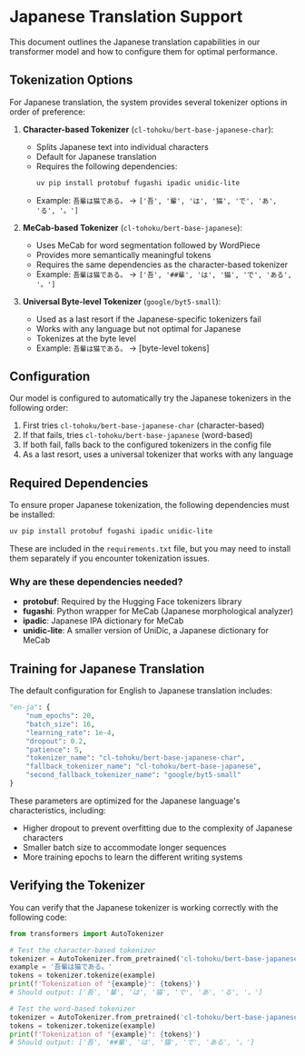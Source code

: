 # Japanese Translation Support

This document outlines the Japanese translation capabilities in our transformer model and how to configure them for optimal performance.

## Tokenization Options

For Japanese translation, the system provides several tokenizer options in order of preference:

1. **Character-based Tokenizer** (`cl-tohoku/bert-base-japanese-char`):

   - Splits Japanese text into individual characters
   - Default for Japanese translation
   - Requires the following dependencies:
     ```bash
     uv pip install protobuf fugashi ipadic unidic-lite
     ```
   - Example: `吾輩は猫である。` → `['吾', '輩', 'は', '猫', 'で', 'あ', 'る', '。']`

2. **MeCab-based Tokenizer** (`cl-tohoku/bert-base-japanese`):

   - Uses MeCab for word segmentation followed by WordPiece
   - Provides more semantically meaningful tokens
   - Requires the same dependencies as the character-based tokenizer
   - Example: `吾輩は猫である。` → `['吾', '##輩', 'は', '猫', 'で', 'ある', '。']`

3. **Universal Byte-level Tokenizer** (`google/byt5-small`):
   - Used as a last resort if the Japanese-specific tokenizers fail
   - Works with any language but not optimal for Japanese
   - Tokenizes at the byte level
   - Example: `吾輩は猫である。` → [byte-level tokens]

## Configuration

Our model is configured to automatically try the Japanese tokenizers in the following order:

1. First tries `cl-tohoku/bert-base-japanese-char` (character-based)
2. If that fails, tries `cl-tohoku/bert-base-japanese` (word-based)
3. If both fail, falls back to the configured tokenizers in the config file
4. As a last resort, uses a universal tokenizer that works with any language

## Required Dependencies

To ensure proper Japanese tokenization, the following dependencies must be installed:

```bash
uv pip install protobuf fugashi ipadic unidic-lite
```

These are included in the `requirements.txt` file, but you may need to install them separately if you encounter tokenization issues.

### Why are these dependencies needed?

- **protobuf**: Required by the Hugging Face tokenizers library
- **fugashi**: Python wrapper for MeCab (Japanese morphological analyzer)
- **ipadic**: Japanese IPA dictionary for MeCab
- **unidic-lite**: A smaller version of UniDic, a Japanese dictionary for MeCab

## Training for Japanese Translation

The default configuration for English to Japanese translation includes:

```python
"en-ja": {
    "num_epochs": 20,
    "batch_size": 16,
    "learning_rate": 1e-4,
    "dropout": 0.2,
    "patience": 5,
    "tokenizer_name": "cl-tohoku/bert-base-japanese-char",
    "fallback_tokenizer_name": "cl-tohoku/bert-base-japanese",
    "second_fallback_tokenizer_name": "google/byt5-small"
}
```

These parameters are optimized for the Japanese language's characteristics, including:

- Higher dropout to prevent overfitting due to the complexity of Japanese characters
- Smaller batch size to accommodate longer sequences
- More training epochs to learn the different writing systems

## Verifying the Tokenizer

You can verify that the Japanese tokenizer is working correctly with the following code:

```python
from transformers import AutoTokenizer

# Test the character-based tokenizer
tokenizer = AutoTokenizer.from_pretrained('cl-tohoku/bert-base-japanese-char')
example = '吾輩は猫である。'
tokens = tokenizer.tokenize(example)
print(f'Tokenization of "{example}": {tokens}')
# Should output: ['吾', '輩', 'は', '猫', 'で', 'あ', 'る', '。']

# Test the word-based tokenizer
tokenizer = AutoTokenizer.from_pretrained('cl-tohoku/bert-base-japanese')
tokens = tokenizer.tokenize(example)
print(f'Tokenization of "{example}": {tokens}')
# Should output: ['吾', '##輩', 'は', '猫', 'で', 'ある', '。']
```
